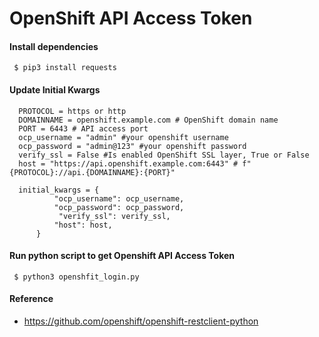# OpenShift API Access Token

#### Install dependencies
 ```
  $ pip3 install requests
 ```
#### Update Initial Kwargs
```
  PROTOCOL = https or http
  DOMAINNAME = openshift.example.com # OpenShift domain name
  PORT = 6443 # API access port
  ocp_username = "admin" #your openshift username
  ocp_password = "admin@123" #your openshift password
  verify_ssl = False #Is enabled OpenShift SSL layer, True or False
  host = "https://api.openshift.example.com:6443" # f"{PROTOCOL}://api.{DOMAINNAME}:{PORT}"

  initial_kwargs = {
          "ocp_username": ocp_username,
          "ocp_password": ocp_password,
           "verify_ssl": verify_ssl,
          "host": host,
      }

```
#### Run python script to get Openshift API Access Token
 ```
  $ python3 openshfit_login.py
 ```

#### Reference
   - https://github.com/openshift/openshift-restclient-python
